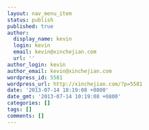 ```yaml
---
layout: nav_menu_item
status: publish
published: true
author:
  display_name: kevin
  login: kevin
  email: kevin@xinchejian.com
  url: ''
author_login: kevin
author_email: kevin@xinchejian.com
wordpress_id: 5581
wordpress_url: http://xinchejian.com/?p=5581
date: '2013-07-14 18:19:08 +0800'
date_gmt: '2013-07-14 10:19:08 +0800'
categories: []
tags: []
comments: []
---
```


